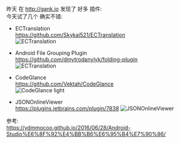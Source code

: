昨天 在 http://gank.io 发现了 好多 插件:  
今天试了几个 确实不错:  

- ECTranslation  
https://github.com/Skykai521/ECTranslation  
![ECTranslation](https://raw.githubusercontent.com/Skykai521/ECTranslation/master/img/translation_img.png)  
 
- Android File Grouping Plugin  
https://github.com/dmytrodanylyk/folding-plugin  
![ECTranslation](https://raw.githubusercontent.com/dmytrodanylyk/folding-plugin/master/screenshots/Preview.png)  

- CodeGlance  
https://github.com/Vektah/CodeGlance  
![CodeGlance light](https://raw.github.com/Vektah/CodeGlance/master/pub/light.png)  

- JSONOnlineViewer  
https://plugins.jetbrains.com/plugin/7838
![JSONOnlineViewer](https://plugins.jetbrains.com/files/7838/screenshot_15113.png)  

参考:  
https://ydmmocoo.github.io/2016/06/28/Android-Studio%E6%8F%92%E4%BB%B6%E6%95%B4%E7%90%86/
